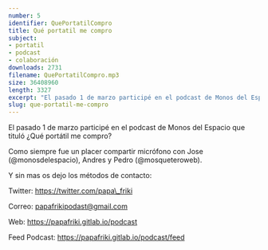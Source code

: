 ```yaml
---
number: 5
identifier: QuePortatilCompro
title: Qué portatil me compro
subject:
- portatil
- podcast
- colaboración
downloads: 2731
filename: QuePortatilCompro.mp3
size: 36408960
length: 3327
excerpt: "El pasado 1 de marzo participé en el podcast de Monos del Espacio que tituló ¿Qué portátil me compro?\n\nComo siempre fue un placer compartir micrófono con Jose (@monosdelespacio), Andres y Pedro (@mosqueteroweb).\n\nY sin mas os dejo los métodos de contacto:\n\nTwitter: https://twitter.com/papa\\_friki\n\nCorreo: papafrikipodast@gmail.com  \n\nWeb: https://papafriki.gitlab.io/podcast  \n\nFeed Podcast: https://papafriki.gitlab.io/podcast/feed"
slug: que-portatil-me-compro
---
```

El pasado 1 de marzo participé en el podcast de Monos del Espacio que tituló ¿Qué portátil me compro?

Como siempre fue un placer compartir micrófono con Jose (@monosdelespacio), Andres y Pedro (@mosqueteroweb).

Y sin mas os dejo los métodos de contacto:

Twitter: https://twitter.com/papa\_friki

Correo: papafrikipodast@gmail.com

Web: https://papafriki.gitlab.io/podcast

Feed Podcast: https://papafriki.gitlab.io/podcast/feed